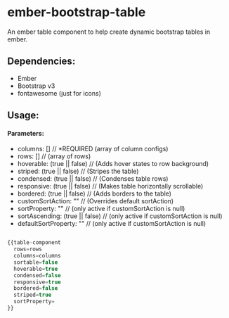 # ember-bootstrap-table
An ember table component to help create dynamic bootstrap tables in ember.

## Dependencies:
* Ember
* Bootstrap v3
* fontawesome (just for icons)

## Usage:
#### Parameters:
* columns: [] // *REQUIRED (array of column configs)
* rows: [] // (array of rows) 
* hoverable: (true || false) // (Adds hover states to row background)
* striped: (true || false) // (Stripes the table)
* condensed: (true || false) // (Condenses table rows)
* responsive: (true || false) // (Makes table horizontally scrollable)
* bordered: (true || false) // (Adds borders to the table)
* customSortAction: "<Action Name>" // (Overrides default sortAction)
* sortProperty: "<Property to Sort On>" // (only active if customSortAction is null)
* sortAscending: (true || false) // (only active if customSortAction is null)
* defaultSortProperty: "<Default sortProperty>" // (only active if customSortAction is null)
```javascript

{{table-component
  rows=rows
  columns=columns
  sortable=false
  hoverable=true
  condensed=false
  responsive=true
  bordered=false
  striped=true
  sortProperty=
}}
```
